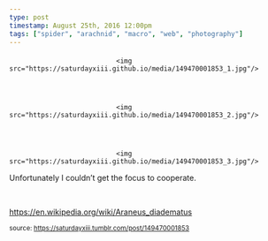 ```yaml
---
type: post
timestamp: August 25th, 2016 12:00pm
tags: ["spider", "arachnid", "macro", "web", "photography"]
---
```

####


                               <img src="https://saturdayxiii.github.io/media/149470001853_1.jpg"/>
                           

                                                                                                                           

                               <img src="https://saturdayxiii.github.io/media/149470001853_2.jpg"/>
                           

                                                                                                                           

                               <img src="https://saturdayxiii.github.io/media/149470001853_3.jpg"/>
                           

                                                                                                                      
Unfortunately I couldn’t get the focus to cooperate.

<br/>

<a href="https://en.wikipedia.org/wiki/Araneus_diadematus" target="_blank">https://en.wikipedia.org/wiki/Araneus_diadematus</a><br/>
 
                                    
                
                
                
                
                                
<small>source: https://saturdayxiii.tumblr.com/post/149470001853</small>